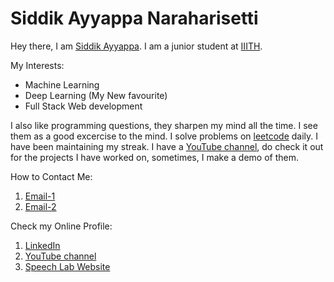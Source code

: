 # Siddik Ayyappa Naraharisetti

Hey there, I am [Siddik Ayyappa](http://sites.google.com/view/siddikayyappa/). I am a junior student at [IIITH](https://www.iiit.ac.in).

My Interests:
-  Machine Learning
- Deep Learning (My New favourite)
- Full Stack Web development

I also like programming questions, they sharpen my mind all the time. I see them as a good excercise to the mind. I solve problems on [leetcode](https://leetcode.com/siddikAyyappa11/) daily. I have been maintaining my streak. I have a [YouTube channel](https://www.youtube.com/channel/UC60H_ZGy1DDqJUeO0f10HHA), do check it out for the projects I have worked on, sometimes, I make a demo of them. 

How to Contact Me:
1. [Email-1](mailto:siddik.naraharisetti@students.iiit.ac.in)
2. [Email-2](mailto:siddikayyappa1183@gmail.com)
   
Check my Online Profile:
1. [LinkedIn](http://linkedin.com/in/siddik-ayyappa/)
2. [YouTube channel](https://www.youtube.com/channel/UC60H_ZGy1DDqJUeO0f10HHA)
3. [Speech Lab Website](http://speech.iiit.ac.in/SLFI/index.html)